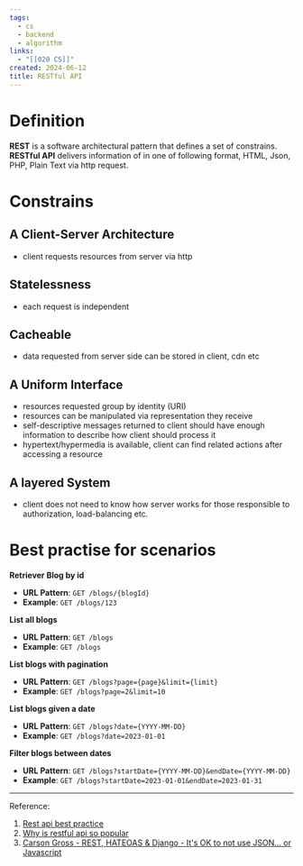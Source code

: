 ```yaml
---
tags:
  - cs
  - backend
  - algorithm
links:
  - "[[020 CS]]"
created: 2024-06-12
title: RESTful API
---
```


# Definition

**REST** is a software architectural pattern that defines a set of constrains.
**RESTful API** delivers information of in one of following format, HTML, Json, PHP, Plain Text via http request.

# Constrains

## A Client-Server Architecture

- client requests resources from server via http

## Statelessness

- each request is independent

## Cacheable

- data requested from server side can be stored in client, cdn etc

## A Uniform Interface

- resources requested group by identity (URI)
- resources can be manipulated via representation they receive
- self-descriptive messages returned to client should have enough information to describe how client should process it
- hypertext/hypermedia is available, client can find related actions after accessing a resource

## A layered System

- client does not need to know how server works for those responsible to authorization, load-balancing etc.

# Best practise for scenarios

**Retriever Blog by id**

- **URL Pattern**: `GET /blogs/{blogId}`
- **Example**: `GET /blogs/123`

**List all blogs**

- **URL Pattern**: `GET /blogs`
- **Example**: `GET /blogs`

**List blogs with pagination**

- **URL Pattern**: `GET /blogs?page={page}&limit={limit}`
- **Example**: `GET /blogs?page=2&limit=10`

**List blogs given a date**

- **URL Pattern**: `GET /blogs?date={YYYY-MM-DD}`
- **Example**: `GET /blogs?date=2023-01-01`

**Filter blogs between dates**

- **URL Pattern**: `GET /blogs?startDate={YYYY-MM-DD}&endDate={YYYY-MM-DD}`
- **Example**: `GET /blogs?startDate=2023-01-01&endDate=2023-01-31`

---

Reference:

1. [Rest api best practice](https://github.com/PragatiVerma18/Django-For-APIs/blob/master/Best-Practices-In-REST.md)
2. [Why is restful api so popular](https://blog.bytebytego.com/p/why-is-restful-api-so-popular)
3. [Carson Gross - REST, HATEOAS & Django - It's OK to not use JSON... or Javascript](https://www.youtube.com/watch?v=L_UWY-zHlOA&ab_channel=DjangoConUS)

